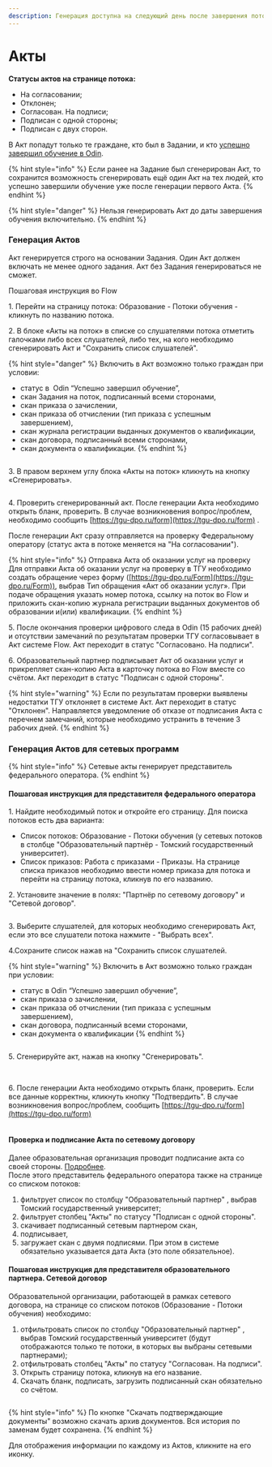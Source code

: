 ```yaml
---
description: Генерация доступна на следующий день после завершения потока.
---
```


# Акты

**Статусы актов на странице потока:**

* На согласовании;
* Отклонен;
* Согласован. На подписи;
* Подписан с одной стороны;
* Подписан с двух сторон.

В Акт попадут только те граждане, кто был в Задании, и кто [успешно завершил обучение в Odin](https://informa.gitbook.io/odin/instrukcii-po-rabote/dlya-administratorov/zavershenie-obucheniya-programm-sodeistviya-zanyatosti).

{% hint style="info" %}
Если ранее на Задание был сгенерирован Акт, то сохранится  возможность сгенерировать ещё один Акт на тех людей, кто успешно завершили обучение уже после генерации первого Акта.&#x20;
{% endhint %}

{% hint style="danger" %}
Нельзя генерировать Акт до даты завершения обучения включительно.
{% endhint %}

### Генерация Актов &#x20;

Акт генерируется строго на основании Задания. Один Акт должен включать не менее одного задания. Акт без Задания генерироваться не сможет.

Пошаговая инструкция во  Flow

1\. Перейти на страницу потока: Образование - Потоки обучения - кликнуть по названию потока.

2\. В блоке «Акты на поток» в списке со слушателями потока отметить галочками либо всех слушателей, либо тех, на кого необходимо сгенерировать Акт и "Сохранить список слушателей".

{% hint style="danger" %}
Включить в  Акт возможно только граждан при условии:

* статус в  Odin “Успешно завершил обучение”,
* скан Задания на поток, подписанный всеми сторонами,
* скан приказа о зачислении,
* скан приказа об отчислении (тип приказа с успешным завершением),
* скан журнала регистрации выданных документов о квалификации,
* скан договора, подписанный всеми сторонами,
* скан документа о квалификации.
{% endhint %}

<figure><img src="../.gitbook/assets/image (8) (1).png" alt=""><figcaption></figcaption></figure>

3\. В правом верхнем углу блока «Акты на поток» кликнуть на кнопку «Сгенерировать».

<figure><img src="../.gitbook/assets/image (5) (2) (1).png" alt=""><figcaption></figcaption></figure>

4\. Проверить сгенерированный акт. После генерации Акта необходимо открыть бланк, проверить. В случае возникновения вопрос/проблем, необходимо сообщить [https://tgu-dpo.ru/form](https://tgu-dpo.ru/form) .

После генерации Акт сразу отправляется на проверку Федеральному оператору (статус акта в потоке меняется на "На согласовании").

{% hint style="info" %}
Отправка Акта об оказании услуг на проверку Для отправки Акта об оказании услуг на проверку в ТГУ необходимо создать обращение через форму ([https://tgu-dpo.ru/Form](https://tgu-dpo.ru/Form)), выбрав Тип обращения «Акт об оказании услуг». При подаче обращения указать номер потока, ссылку на поток во Flow и приложить скан-копию журнала регистрации выданных документов об образовании и(или) квалификации.
{% endhint %}

5\. После окончания проверки цифрового следа в Odin (15 рабочих дней) и отсутствии замечаний по результатам проверки ТГУ согласовывает в Акт системе Flow. Акт переходит в статус "Согласовано. На подписи".

6\. Образовательный партнер подписывает Акт об оказании услуг и прикрепляет скан-копию Акта в карточку потока во Flow вместе со счётом. Акт переходит в статус "Подписан с одной стороны".

{% hint style="warning" %}
Если по результатам проверки выявлены недостатки ТГУ отклоняет в системе Акт. Акт переходит в статус "Отклонен". Направляется уведомление об отказе от подписания Акта с перечнем замечаний, которые необходимо устранить в течение 3 рабочих дней.
{% endhint %}

### Генерация Актов для сетевых программ

{% hint style="info" %}
Сетевые акты генерирует представитель федерального оператора.
{% endhint %}

#### Пошаговая инструкция для представителя федерального оператора

1\. Найдите необходимый поток и откройте его страницу. Для поиска потоков есть два варианта:

* Список потоков: Образование - Потоки обучения (у сетевых потоков в столбце "Образовательный партнёр  - Томский государственный университет).
* Список приказов: Работа с приказами - Приказы.  На странице списка приказов необходимо ввести номер приказа для потока и перейти на страницу потока, кликнув по его названию.&#x20;

2\. Установите значение в полях: "Партнёр по сетевому договору" и  "Сетевой договор".

<figure><img src="../.gitbook/assets/image (3) (1) (2) (1).png" alt=""><figcaption></figcaption></figure>

3\. Выберите слушателей, для которых необходимо сгенерировать Акт, если это все слушатели  потока нажмите - "Выбрать всех".&#x20;

4.Сохраните список нажав на "Сохранить список слушателей.&#x20;

{% hint style="warning" %}
Включить в  Акт возможно только граждан при условии:

* статус в  Odin “Успешно завершил обучение”,
* скан приказа о зачислении,
* скан приказа об отчислении (тип приказа с успешным завершением),
* скан договора, подписанный всеми сторонами,
* скан документа о квалификации
{% endhint %}

<figure><img src="../.gitbook/assets/image (2) (2) (1).png" alt=""><figcaption></figcaption></figure>

5\. Сгенерируйте акт, нажав на кнопку "Сгенерировать".&#x20;

<figure><img src="../.gitbook/assets/image (1) (2) (1).png" alt=""><figcaption></figcaption></figure>

\
6\. После генерации Акта необходимо открыть бланк, проверить. Если все данные корректны, кликнуть кнопку "Подтвердить".  В случае возникновения вопрос/проблем, сообщить [https://tgu-dpo.ru/form](https://tgu-dpo.ru/form)

<figure><img src="../.gitbook/assets/image (82).png" alt=""><figcaption></figcaption></figure>

#### Проверка и подписание Акта по сетевому договору

Далее  образовательная организация проводит подписание акта со своей стороны. [Подробнее](https://informa.gitbook.io/flow-partner/potoki-obucheniya/akty#poshagovaya-instrukciya-dlya-predstavitelya-obrazovatelnogo-partnera).\
После этого представитель федерального оператора также на странице со списком потоков:

1. фильтрует список по столбцу "Образовательный партнер" , выбрав Томский государственный университет;&#x20;
2. фильтрует столбец "Акты" по статусу "Подписан с одной стороны".&#x20;
3. скачивает подписанный сетевым партнером скан,
4. подписывает,
5. загружает скан с двумя подписями. При этом в системе обязательно указывается дата Акта (это поле обязательное).

#### Пошаговая инструкция для представителя образовательного партнера. Сетевой договор

Образовательной организации, работающей в рамках сетевого договора, на странице со списком потоков  (Образование - Потоки обучения) необходимо:

1. отфильтровать список по столбцу "Образовательный партнер" , выбрав Томский государственный университет (будут отображаются только те потоки, в которых вы выбраны сетевыми партнерами);&#x20;
2. отфильтровать столбец "Акты" по статусу "Согласован. На подписи".&#x20;
3. Открыть страницу потока, кликнув на его название.&#x20;
4. Скачать бланк, подписать, загрузить подписанный скан обязательно со счётом.

<img src="../.gitbook/assets/file.drawing.svg" alt="" class="gitbook-drawing">

{% hint style="info" %}
По кнопке "Скачать подтверждающие документы" возможно скачать архив документов. Вся история по заменам будет сохранена.
{% endhint %}

Для отображения информации по каждому из Актов, кликните на его иконку.

<figure><img src="../.gitbook/assets/image (1) (1) (3).png" alt=""><figcaption></figcaption></figure>

